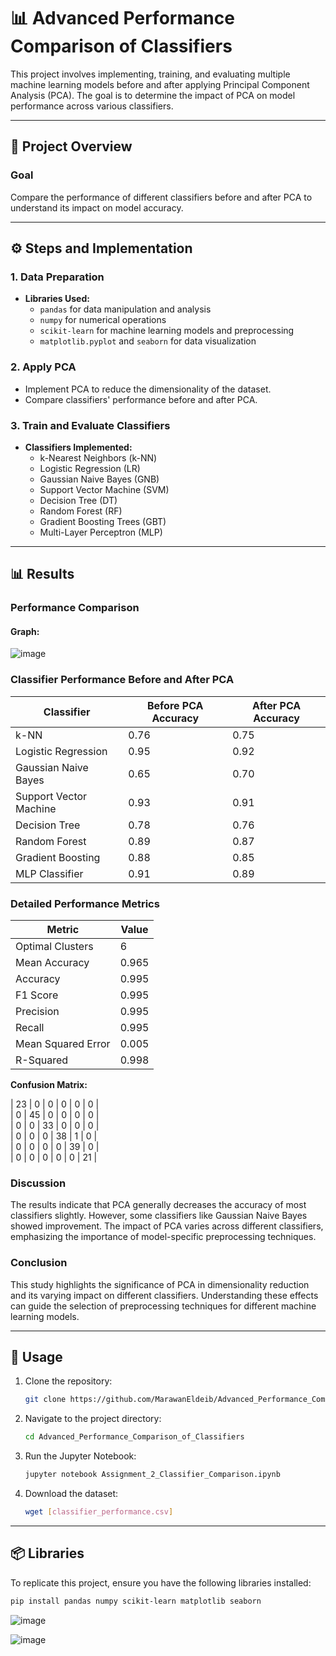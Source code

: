 # 📊 Advanced Performance Comparison of Classifiers

This project involves implementing, training, and evaluating multiple machine learning models before and after applying Principal Component Analysis (PCA). The goal is to determine the impact of PCA on model performance across various classifiers.

---

## 🎯 Project Overview

### Goal
Compare the performance of different classifiers before and after PCA to understand its impact on model accuracy.

---

## ⚙️ Steps and Implementation

### 1. Data Preparation
- **Libraries Used:**
  - `pandas` for data manipulation and analysis
  - `numpy` for numerical operations
  - `scikit-learn` for machine learning models and preprocessing
  - `matplotlib.pyplot` and `seaborn` for data visualization

### 2. Apply PCA
- Implement PCA to reduce the dimensionality of the dataset.
- Compare classifiers' performance before and after PCA.

### 3. Train and Evaluate Classifiers
- **Classifiers Implemented:**
  - k-Nearest Neighbors (k-NN)
  - Logistic Regression (LR)
  - Gaussian Naive Bayes (GNB)
  - Support Vector Machine (SVM)
  - Decision Tree (DT)
  - Random Forest (RF)
  - Gradient Boosting Trees (GBT)
  - Multi-Layer Perceptron (MLP)

---

## 📊 Results

### Performance Comparison
#### Graph:  

![image](https://github.com/MarawanEldeib/Advanced_Classifier_Performance_Analysis/assets/105850133/fb19e1fd-0255-4bbd-be68-6b0374490f44)


### Classifier Performance Before and After PCA
| Classifier            | Before PCA Accuracy | After PCA Accuracy |
|-----------------------|---------------------|--------------------|
| k-NN                  | 0.76                | 0.75               |
| Logistic Regression   | 0.95                | 0.92               |
| Gaussian Naive Bayes  | 0.65                | 0.70               |
| Support Vector Machine| 0.93                | 0.91               |
| Decision Tree         | 0.78                | 0.76               |
| Random Forest         | 0.89                | 0.87               |
| Gradient Boosting     | 0.88                | 0.85               |
| MLP Classifier        | 0.91                | 0.89               |

### Detailed Performance Metrics
| Metric                | Value               |
|-----------------------|---------------------|
| Optimal Clusters      | 6                   |
| Mean Accuracy         | 0.965               |
| Accuracy              | 0.995               |
| F1 Score              | 0.995               |
| Precision             | 0.995               |
| Recall                | 0.995               |
| Mean Squared Error    | 0.005               |
| R-Squared             | 0.998               |

**Confusion Matrix:**

| 23 | 0 | 0 | 0 | 0 | 0 |   
| 0  | 45 | 0 | 0 | 0 | 0 |   
| 0  | 0 | 33 | 0 | 0 | 0 |   
| 0  | 0 | 0 | 38 | 1 | 0 |   
| 0  | 0 | 0 | 0 | 39 | 0 |   
| 0  | 0 | 0 | 0 | 0 | 21 |   

### Discussion
The results indicate that PCA generally decreases the accuracy of most classifiers slightly. However, some classifiers like Gaussian Naive Bayes showed improvement. The impact of PCA varies across different classifiers, emphasizing the importance of model-specific preprocessing techniques.

### Conclusion
This study highlights the significance of PCA in dimensionality reduction and its varying impact on different classifiers. Understanding these effects can guide the selection of preprocessing techniques for different machine learning models.

---

## 🚀 Usage

1. Clone the repository:
    ```bash
    git clone https://github.com/MarawanEldeib/Advanced_Performance_Comparison_of_Classifiers.git
    ```

2. Navigate to the project directory:
    ```bash
    cd Advanced_Performance_Comparison_of_Classifiers
    ```

3. Run the Jupyter Notebook:
    ```bash
    jupyter notebook Assignment_2_Classifier_Comparison.ipynb
    ```

4. Download the dataset:
    ```bash
    wget [classifier_performance.csv]
    ```

---

## 📦 Libraries
To replicate this project, ensure you have the following libraries installed:
```bash
pip install pandas numpy scikit-learn matplotlib seaborn
```


![image](https://github.com/MarawanEldeib/Advanced_Classifier_Performance_Analysis/assets/105850133/bd4cfded-330e-4239-99c7-ed8c9b5e1c6c)

![image](https://github.com/MarawanEldeib/Advanced_Classifier_Performance_Analysis/assets/105850133/b0f508cf-10bc-498c-af5c-aa4a3674eb1e)

